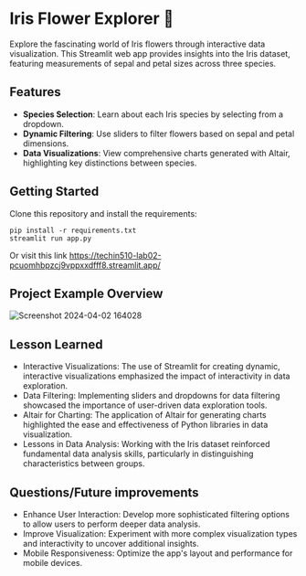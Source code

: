 # Iris Flower Explorer 🌸

Explore the fascinating world of Iris flowers through interactive data visualization. This Streamlit web app provides insights into the Iris dataset, featuring measurements of sepal and petal sizes across three species.

## Features
- **Species Selection**: Learn about each Iris species by selecting from a dropdown.
- **Dynamic Filtering**: Use sliders to filter flowers based on sepal and petal dimensions.
- **Data Visualizations**: View comprehensive charts generated with Altair, highlighting key distinctions between species.

## Getting Started
Clone this repository and install the requirements:
```
pip install -r requirements.txt
streamlit run app.py
```
Or visit this link https://techin510-lab02-pcuomhbpzcj9vppxxdfff8.streamlit.app/

## Project Example Overview
![Screenshot 2024-04-02 164028](https://github.com/Jingyii800/techin510-lab02/assets/112589476/ae8c1994-a2d0-4c1a-b84f-e49b23e13127)

## Lesson Learned
- Interactive Visualizations: The use of Streamlit for creating dynamic, interactive visualizations emphasized the impact of interactivity in data exploration.
- Data Filtering: Implementing sliders and dropdowns for data filtering showcased the importance of user-driven data exploration tools.
- Altair for Charting: The application of Altair for generating charts highlighted the ease and effectiveness of Python libraries in data visualization.
- Lessons in Data Analysis: Working with the Iris dataset reinforced fundamental data analysis skills, particularly in distinguishing characteristics between groups.

## Questions/Future improvements
- Enhance User Interaction: Develop more sophisticated filtering options to allow users to perform deeper data analysis.
- Improve Visualization: Experiment with more complex visualization types and interactivity to uncover additional insights.
- Mobile Responsiveness: Optimize the app's layout and performance for mobile devices.
